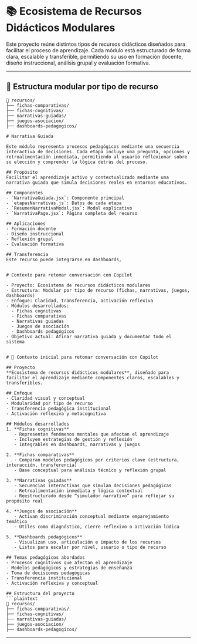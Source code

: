 # 📚 Ecosistema de Recursos Didácticos Modulares

Este proyecto reúne distintos tipos de recursos didácticos diseñados para facilitar el proceso de aprendizaje. Cada módulo está estructurado de forma clara, escalable y transferible, permitiendo su uso en formación docente, diseño instruccional, análisis grupal y evaluación formativa.

---

## 🧩 Estructura modular por tipo de recurso

```plaintext
📁 recursos/
├── fichas-comparativas/
├── fichas-cognitivas/
├── narrativas-guiadas/
├── juegos-asociacion/
├── dashboards-pedagogicos/

# Narrativa Guiada

Este módulo representa procesos pedagógicos mediante una secuencia interactiva de decisiones. Cada etapa incluye una pregunta, opciones y retroalimentación inmediata, permitiendo al usuario reflexionar sobre su elección y comprender la lógica detrás del proceso.

## Propósito
Facilitar el aprendizaje activo y contextualizado mediante una narrativa guiada que simula decisiones reales en entornos educativos.

## Componentes
- `NarrativaGuiada.jsx`: Componente principal
- `etapasNarrativas.js`: Datos de cada etapa
- `ResumenNarrativaModal.jsx`: Modal explicativo
- `NarrativaPage.jsx`: Página completa del recurso

## Aplicaciones
- Formación docente
- Diseño instruccional
- Reflexión grupal
- Evaluación formativa

## Transferencia
Este recurso puede integrarse en dashboards,


# Contexto para retomar conversación con Copilot

- Proyecto: Ecosistema de recursos didácticos modulares
- Estructura: Modular por tipo de recurso (fichas, narrativas, juegos, dashboards)
- Enfoque: Claridad, transferencia, activación reflexiva
- Módulos desarrollados:
  - Fichas cognitivas
  - Fichas comparativas
  - Narrativas guiadas
  - Juegos de asociación
  - Dashboards pedagógicos
- Objetivo actual: Afinar narrativa guiada y documentar todo el sistema


# 🧠 Contexto inicial para retomar conversación con Copilot

## Proyecto
**Ecosistema de recursos didácticos modulares**, diseñado para facilitar el aprendizaje mediante componentes claros, escalables y transferibles.

## Enfoque
- Claridad visual y conceptual
- Modularidad por tipo de recurso
- Transferencia pedagógica institucional
- Activación reflexiva y metacognitiva

## Módulos desarrollados
1. **Fichas cognitivas**
   - Representan fenómenos mentales que afectan el aprendizaje
   - Incluyen estrategias de gestión y reflexión
   - Integrables en dashboards, narrativas y juegos

2. **Fichas comparativas**
   - Comparan modelos pedagógicos por criterios clave (estructura, interacción, transferencia)
   - Base conceptual para análisis técnico y reflexión grupal

3. **Narrativas guiadas**
   - Secuencias interactivas que simulan decisiones pedagógicas
   - Retroalimentación inmediata y lógica contextual
   - Reestructurado desde “simulador narrativo” para reflejar su propósito real

4. **Juegos de asociación**
   - Activan discriminación conceptual mediante emparejamiento temático
   - Útiles como diagnóstico, cierre reflexivo o activación lúdica

5. **Dashboards pedagógicos**
   - Visualizan uso, articulación e impacto de los recursos
   - Listos para escalar por nivel, usuario o tipo de recurso

## Temas pedagógicos abordados
- Procesos cognitivos que afectan el aprendizaje
- Modelos pedagógicos y estrategias de enseñanza
- Toma de decisiones pedagógicas
- Transferencia institucional
- Activación reflexiva y conceptual

## Estructura del proyecto
```plaintext
📁 recursos/
├── fichas-comparativas/
├── fichas-cognitivas/
├── narrativas-guiadas/
├── juegos-asociacion/
├── dashboards-pedagogicos/
```


---



